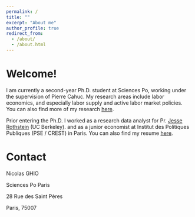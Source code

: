 ```yaml
---
permalink: /
title: ""
excerpt: "About me"
author_profile: true
redirect_from: 
  - /about/
  - /about.html
---
```


Welcome! 
======
I am currently a second-year Ph.D. student at Sciences Po, working under the supervision of Pierre Cahuc. My research areas include labor economics, and especially labor supply and active labor market policies. You can also find more of my research  [here](https://nicolasghio.github.io/research/). 

Prior entering the Ph.D. I worked as a research data analyst for Pr. [Jesse Rothstein](http://eml.berkeley.edu/~jrothst/) (UC Berkeley). and as a junior economist at Institut des Politiques Publiques (PSE / CREST) in Paris. You can also find my resume [here](https://nicolasghio.github.io/cv/). 

Contact
======
Nicolas GHIO

Sciences Po Paris 

28 Rue des Saint Pères

Paris, 75007
